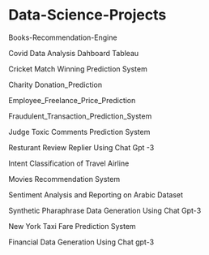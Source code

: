 # Data-Science-Projects

Books-Recommendation-Engine

Covid Data Analysis Dahboard Tableau

Cricket Match Winning Prediction System

Charity Donation_Prediction

Employee_Freelance_Price_Prediction

Fraudulent_Transaction_Prediction_System

Judge Toxic Comments Prediction System

Resturant Review Replier Using Chat Gpt -3

Intent Classification of Travel Airline

Movies Recommendation System

Sentiment Analysis and Reporting on Arabic Dataset

Synthetic Pharaphrase Data Generation Using Chat Gpt-3

New York Taxi Fare Prediction System

Financial Data Generation Using Chat gpt-3
